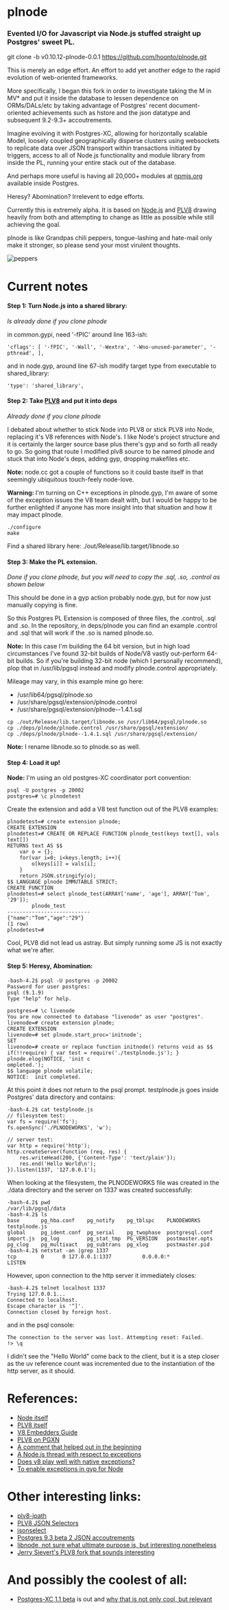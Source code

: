 plnode
===

### Evented I/O for Javascript via Node.js stuffed straight up Postgres' sweet PL.

git clone -b  v0.10.12-plnode-0.0.1  https://github.com/hoonto/plnode.git

This is merely an edge effort.  An effort to add yet another edge to the rapid evolution of web-oriented frameworks.

More specifically, I began this fork in order to investigate taking the M in MV* and put it inside the database to lessen dependence on ORMs/DALs/etc by taking advantage of Postgres' recent document-oriented achievements such as hstore and the json datatype and subsequent 9.2-9.3+ accoutrements. 

Imagine evolving it with Postgres-XC, allowing for horizontally scalable Model, loosely coupled geographically disperse clusters using websockets to replicate data over JSON transport within transactions initiated by triggers, access to all of Node.js functionality and module library from inside the PL, running your entire stack out of the database. 

And perhaps more useful is having all 20,000+ modules at [npmjs.org](https://npmjs.org/)
available inside Postgres.

Heresy?  Abomination?  Irrelevent to edge efforts.

Currently this is extremely alpha. It is based on [Node.js](http://nodejs.org/) and [PLV8](https://code.google.com/p/plv8js/wiki/PLV8) drawing heavily from both and attempting to change as little as possible while still achieving the goal.

plnode is like Grandpas chili peppers, tongue-lashing and hate-mail only make it stronger, so please send your most virulent thoughts.

![peppers](http://static.hoonto.com/images/peppers.png)

Current notes
===

#### Step 1: Turn Node.js into a shared library:

*Is already done if you clone plnode*

in common.gypi, need '-fPIC' around line 163-ish:

```
'cflags': [ '-fPIC', '-Wall', '-Wextra', '-Wno-unused-parameter', '-pthread', ],
```

and in node.gyp, around line 67-ish modify target type from executable to shared_library:

```
'type': 'shared_library',
```

#### Step 2: Take [PLV8](http://pgxn.org/dist/plv8/) and put it into deps

*Already done if you clone plnode*

I debated about whether to stick Node into PLV8 or stick PLV8 into Node, replacing it's V8 references with Node's.  I like Node's project structure and it is certainly the larger source base plus there's gyp and so forth all ready to go.  So going that route I modified plv8 source to be named plnode and stuck that into Node's deps, adding gyp, dropping makefiles etc.

**Note:** node.cc got a couple of functions so it could baste itself in that seemingly ubiquitous touch-feely node-love. 

**Warning:** I'm turning on C++ exceptions in plnode.gyp, I'm aware of some of the exception issues the V8 team dealt with, but I would be happy to be further enlighted if anyone has more insight into that situation and how it may impact plnode.

```
./configure
make
```

Find a shared library here:  ./out/Release/lib.target/libnode.so

#### Step 3: Make the PL extension.

*Done if you clone plnode, but you will need to copy the .sql, .so, .control as shown below*

This should be done in a gyp action probably node.gyp, but for now just manually copying is fine.

So this Postgres PL Extension is composed of three files, the .control, .sql and .so.  In the repository, in deps/plnode you can find an example .control and .sql that will work if the .so is named plnode.so.

**Note:** In this case I'm building the 64 bit version, but in high load circumstances I've found 32-bit builds of Node/V8 vastly out-perform 64-bit builds. So if you're building 32-bit node (which I personally recommend), plop that in /usr/lib/pgsql instead and modify plnode.control appropriately.

Mileage may vary, in this example mine go here:

* /usr/lib64/pgsql/plnode.so
* /usr/share/pgsql/extension/plnode.control
* /usr/share/pgsql/extension/plnode--1.4.1.sql

```
cp ./out/Release/lib.target/libnode.so /usr/lib64/pgsql/plnode.so
cp ./deps/plnode/plnode.control /usr/share/pgsql/extension/
cp ./deps/plnode/plnode--1.4.1.sql /usr/share/pgsql/extension/
```

**Note:** I rename libnode.so to plnode.so as well.

#### Step 4: Load it up!

**Node:** I'm using an old postgres-XC coordinator port convention:

```
psql -U postgres -p 20002
postgres=# \c plnodetest
```

Create the extension and add a V8 test function out of the PLV8 examples:

```
plnodetest=# create extension plnode;
CREATE EXTENSION
plnodetest=# CREATE OR REPLACE FUNCTION plnode_test(keys text[], vals text[])
RETURNS text AS $$  
    var o = {};
    for(var i=0; i<keys.length; i++){
        o[keys[i]] = vals[i]; 
    }
    return JSON.stringify(o); 
$$ LANGUAGE plnode IMMUTABLE STRICT;
CREATE FUNCTION
plnodetest=# select plnode_test(ARRAY['name', 'age'], ARRAY['Tom', '29']);
        plnode_test           
--------------------------- 
{"name":"Tom","age":"29"}   
(1 row) 
plnodetest=#
```
 
Cool, PLV8 did not lead us astray.  But simply running some JS is not exactly what we're after.

#### Step 5: Heresy, Abomination:

```
-bash-4.2$ psql -U postgres -p 20002
Password for user postgres:
psql (9.1.9)
Type "help" for help.

postgres=# \c livenode
You are now connected to database "livenode" as user "postgres".
livenode=# create extension plnode;
CREATE EXTENSION
livenode=# set plnode.start_proc='initnode';
SET
livenode=# create or replace function initnode() returns void as $$
if(!!require) { var test = require('./testplnode.js'); } plnode.elog(NOTICE, 'init c
ompleted.');
$$ language plnode volatile;
NOTICE:  init completed.
```

At this point it does not return to the psql prompt.
testplnode.js goes inside Postgres' data directory and contains:

```
-bash-4.2$ cat testplnode.js
// filesystem test:
var fs = require('fs');
fs.openSync('./PLNODEWORKS', 'w');

// server test:
var http = require('http');
http.createServer(function (req, res) {
    res.writeHead(200, {'Content-Type': 'text/plain'});
    res.end('Hello World\n');
}).listen(1337, '127.0.0.1');
```

When looking at the filesystem, the PLNODEWORKS file was created in the ./data directory and the server on 1337 was created successfully:

```
-bash-4.2$ pwd
/var/lib/pgsql/data
-bash-4.2$ ls
base       pg_hba.conf    pg_notify    pg_tblspc    PLNODEWORKS      testplnode.js
global     pg_ident.conf  pg_serial    pg_twophase  postgresql.conf
import.js  pg_log         pg_stat_tmp  PG_VERSION   postmaster.opts
pg_clog    pg_multixact   pg_subtrans  pg_xlog      postmaster.pid
-bash-4.2$ netstat -an |grep 1337
tcp        0      0 127.0.0.1:1337          0.0.0.0:*               LISTEN
```

However, upon connection to the http server it immediately closes:

```
-bash-4.2$ telnet localhost 1337
Trying 127.0.0.1...
Connected to localhost.
Escape character is '^]'.
Connection closed by foreign host.
```

and in the psql console:

```
The connection to the server was lost. Attempting reset: Failed.
!> \q
```

I didn't see the "Hello World" come back to the client, but it is a step closer as the uv reference count was incremented due to the instantiation of the http server, as it should.

References:
===
* [Node itself](https://github.com/joyent/node)
* [PLV8 itself](https://code.google.com/p/plv8js/wiki/PLV8)
* [V8 Embedders Guide](https://developers.google.com/v8/embed)
* [PLV8 on PGXN](http://pgxn.org/dist/plv8/)
* [A comment that helped out in the beginning](http://comments.gmane.org/gmane.comp.lang.javascript.nodejs/48685)
* [A Node.js thread with respect to exceptions](http://logs.nodejs.org/libuv/2013-03-17)
* [Does v8 play well with native exceptions?](http://www.mail-archive.com/v8-users@googlegroups.com/msg00871.html)
* [To enable exceptions in gyp for Node](https://github.com/TooTallNate/node-gyp/issues/17)

Other interesting links:
===
* [plv8-jpath](https://github.com/adunstan/plv8-jpath)
* [PLV8 JSON Selectors](http://www.postgresonline.com/journal/archives/272-Using-PLV8-to-build-JSON-selectors.html)
* [jsonselect](http://jsonselect.org/#overview)
* [Postgres 9.3 beta 2 JSON accoutrements](http://www.postgresql.org/docs/9.3/static/functions-json.html)
* [libnode, not sure what ultimate purpose is, but interesting nonetheless](https://github.com/plenluno/libnode)
* [Jerry Sievert's PLV8 fork that sounds interesting](https://github.com/JerrySievert/plv8)

And possibly the coolest of all:
===
* [Postgres-XC 1.1 beta](http://postgres-xc.sourceforge.net/) is out and [why that is not only cool, but relevant](http://www.slideshare.net/stormdb_cloud_database/postgres-xc-askeyvaluestorevsmongodb)


